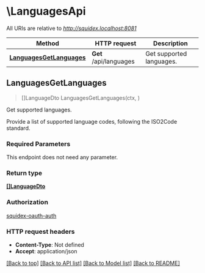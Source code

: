 # \LanguagesApi

All URIs are relative to *http://squidex.localhost:8081*

Method | HTTP request | Description
------------- | ------------- | -------------
[**LanguagesGetLanguages**](LanguagesApi.md#LanguagesGetLanguages) | **Get** /api/languages | Get supported languages.



## LanguagesGetLanguages

> []LanguageDto LanguagesGetLanguages(ctx, )

Get supported languages.

Provide a list of supported language codes, following the ISO2Code standard.

### Required Parameters

This endpoint does not need any parameter.

### Return type

[**[]LanguageDto**](LanguageDto.md)

### Authorization

[squidex-oauth-auth](../README.md#squidex-oauth-auth)

### HTTP request headers

- **Content-Type**: Not defined
- **Accept**: application/json

[[Back to top]](#) [[Back to API list]](../README.md#documentation-for-api-endpoints)
[[Back to Model list]](../README.md#documentation-for-models)
[[Back to README]](../README.md)

